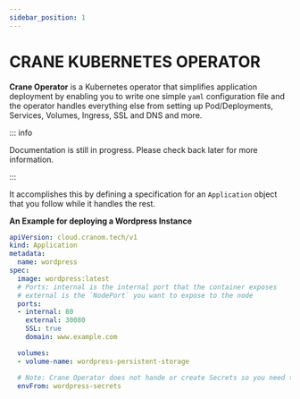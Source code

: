 ```yaml
---
sidebar_position: 1
---
```


# CRANE KUBERNETES OPERATOR

**Crane Operator** is a Kubernetes operator that simplifies application deployment by enabling you to write one simple `yaml` configuration file and the operator handles everything else from setting up Pod/Deployments, Services, Volumes, Ingress, SSL and DNS and more.

::: info

Documentation is still in progress. Please check back later for more information.

:::

It accomplishes this by defining a specification for an `Application` object that you follow while it handles the rest.

**An Example for deploying a Wordpress Instance**

```yaml
apiVersion: cloud.cranom.tech/v1
kind: Application
metadata:
  name: wordpress
spec:
  image: wordpress:latest
  # Ports: internal is the internal port that the container exposes
  # external is the `NodePort` you want to expose to the node
  ports:
  - internal: 80
    external: 30080
    SSL: true
    domain: www.example.com

  volumes:
  - volume-name: wordpress-persistent-storage

  # Note: Crane Operator does not hande or create Secrets so you need to define your own Secrets
  envFrom: wordpress-secrets


```

